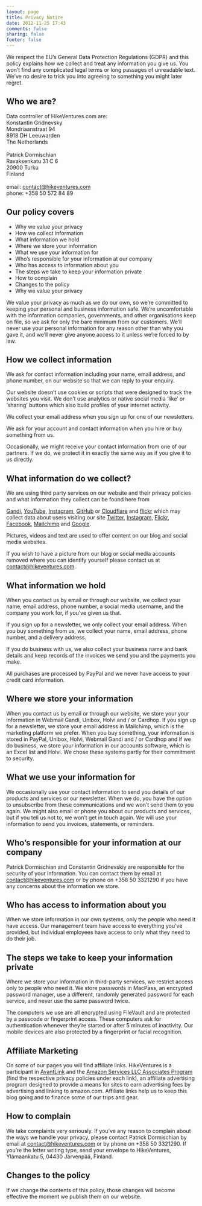 ```yaml
---
layout: page
title: Privacy Notice
date: 2012-11-25 17:43
comments: false
sharing: false
footer: false
---
```


We respect the EU’s General Data Protection Regulations (GDPR) and this policy explains how we collect and treat any information you give us. You won’t find any complicated legal terms or long passages of unreadable text. We’ve no desire to trick you into agreeing to something you might later regret.

## Who we are?
Data controller of HikeVentures.com are:
<br>
Konstantin Gridnevsky<br>
Mondriaanstraat 94<br>
8918 DH Leeuwarden<br>
The Netherlands<br>
<br>
Patrick Dormischian<br>
Ravaksenkatu 31 C 6<br>
20900 Turku<br>
Finland<br>
<br>
email: contact@hikeventures.com<br>
phone: +358 50 572 84 89

## Our policy covers

- Why we value your privacy
- How we collect information
- What information we hold
- Where we store your information
- What we use your information for
- Who’s responsible for your information at our company
- Who has access to information about you
- The steps we take to keep your information private
- How to complain
- Changes to the policy
- Why we value your privacy

We value your privacy as much as we do our own, so we’re committed to keeping your personal and business information safe. We’re uncomfortable with the information companies, governments, and other organisations keep on file, so we ask for only the bare minimum from our customers. We’ll never use your personal information for any reason other than why you gave it, and we’ll never give anyone access to it unless we’re forced to by law.

## How we collect information

We ask for contact information including your name, email address, and phone number, on our website so that we can reply to your enquiry.

Our website doesn’t use cookies or scripts that were designed to track the websites you visit. We don’t use analytics or native social media ‘like’ or ‘sharing’ buttons which also build profiles of your internet activity.

We collect your email address when you sign up for one of our newsletters.

We ask for your account and contact information when you hire or buy something from us.

Occasionally, we might receive your contact information from one of our partners. If we do, we protect it in exactly the same way as if you give it to us directly.

## What information do we collect?
We are using third party services on our website and their privacy policies and what information they collect can be found here from

[Gandi](https://www.gandi.net/en/contracts/terms-of-service),
[YouTube](http://www.youtube.com/t/privacy_at_youtube),
[Instagram](https://help.instagram.com/155833707900388),
[GitHub](https://help.github.com/articles/github-privacy-statement/) or [Cloudflare](https://www.cloudflare.com/privacypolicy/) and [flickr](https://www.smugmug.com/about/privacy-flickr) which may collect data about users visiting our site
[Twitter](https://twitter.com/de/privacy),
[Instagram](https://help.instagram.com/155833707900388), [Flickr](https://www.smugmug.com/about/privacy-flickr),
[Facebook](https://www.facebook.com/about/privacy/),
[Mailchimp](https://mailchimp.com/legal/privacy/) and
[Google](https://policies.google.com/privacy?hl=en).

Pictures, videos and text are used to offer content on our blog and social media websites.

If you wish to have a picture from our blog or social media accounts removed where you can identify yourself please contact us at contact@hikeventures.com.

## What information we hold

When you contact us by email or through our website, we collect your name, email address, phone number, a social media username, and the company you work for, if you’ve given us that.

If you sign up for a newsletter, we only collect your email address.
When you buy something from us, we collect your name, email address, phone number, and a delivery address.

If you do business with us, we also collect your business name and bank details and keep records of the invoices we send you and the payments you make.

All purchases are processed by PayPal and we never have access to your credit card information.

## Where we store your information

When you contact us by email or through our website, we store your your information in Webmail Gandi, Unibox, Holvi and / or Cardhop. If you sign up for a newsletter, we store your email address in Mailchimp, which is the marketing platform we prefer. When you buy something, your information is stored in PayPal, Unibox, Holvi, Webmail Gandi and / or Cardhop and if we do business, we store your information in our accounts software, which is an Excel list and Holvi. We chose these systems partly for their commitment to security.

## What we use your information for

We occasionally use your contact information to send you details of our products and services or our newsletter. When we do, you have the option to unsubscribe from these communications and we won’t send them to you again. We might also email or phone you about our products and services, but if you tell us not to, we won’t get in touch again. We will use your information to send you invoices, statements, or reminders. 

## Who’s responsible for your information at our company

Patrick Dormischian and Constantin Gridnevskiy are responsible for the security of your information. You can contact them by email at contact@hikeventures.com or by phone on +358 50 3321290 if you have any concerns about the information we store.

## Who has access to information about you

When we store information in our own systems, only the people who need it have access. Our management team have access to everything you’ve provided, but individual employees have access to only what they need to do their job.

## The steps we take to keep your information private

Where we store your information in third-party services, we restrict access only to people who need it. We store passwords in MacPass, an encrypted password manager, use a different, randomly generated password for each service, and never use the same password twice.

The computers we use are all encrypted using FileVault and are protected by a passcode or fingerprint access. These computers ask for authentication whenever they’re started or after 5 minutes of inactivity. Our mobile devices are also protected by a fingerprint or facial recognition.

## Affiliate Marketing
On some of our pages you will find affiliate links. HikeVentures is a participant in [AvantLink](https://www.avantlink.com/privacy) and the [Amazon Services LLC Associates Program](https://www.amazon.com/gp/help/customer/display.html?nodeId=468496) (find the respective privacy policies under each link), an affiliate advertising program designed to provide a means for sites to earn advertising fees by advertising and linking to amazon.com. Affiliate links help us to keep this blog going and to finance some of our trips and gear.

## How to complain

We take complaints very seriously. If you’ve any reason to complain about the ways we handle your privacy, please contact Patrick Dormischian by email at contact@hikeventures.com or by phone on +358 50 3321290. If you’re the letter writing type, send your envelope to HikeVentures, Ylämaankatu 5, 04430 Järvenpää, Finland.

## Changes to the policy

If we change the contents of this policy, those changes will become effective the moment we publish them on our website.

